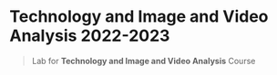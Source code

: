 # Technology and Image and Video Analysis 2022-2023
> Lab for **Technology and Image and Video Analysis** Course
